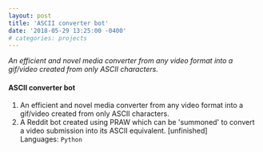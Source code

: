 ```yaml
---
layout: post
title: 'ASCII converter bot'
date: '2018-05-29 13:25:00 -0400'
# categories: projects
---
```


_An efficient and novel media converter from any video format into a gif/video created from only ASCII characters._  
<!--more-->

#### **ASCII converter bot**

1. An efficient and novel media converter from any video format into a gif/video created from only ASCII characters.
2. A Reddit bot created using PRAW which can be 'summoned' to convert a video submission into its ASCII equivalent. [unfinished]  
Languages: `Python`  

